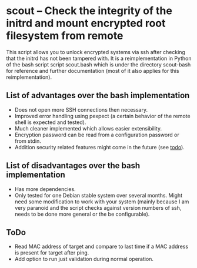 # scout – Check the integrity of the initrd and mount encrypted root filesystem from remote

This script allows you to unlock encrypted systems via ssh after checking that the initrd has not been tampered with.
It is a reimplementation in Python of the bash script script scout.bash which is under the directory scout-bash for reference and further documentation (most of it also applies for this reimplementation).

## List of advantages over the bash implementation

* Does not open more SSH connections then necessary.
* Improved error handling using pexpect (a certain behavior of the remote shell is expected and tested).
* Much cleaner implemented which allows easier extensibility.
* Encryption password can be read from a configuration password or from stdin.
* Addition security related features might come in the future (see [todo](#todo)).

## List of disadvantages over the bash implementation

* Has more dependencies.
* Only tested for one Debian stable system over several months. Might need some
  modification to work with your system (mainly because I am very paranoid and
  the script checks against version numbers of ssh, needs to be done more
  general or the be configurable).

## ToDo
* Read MAC address of target and compare to last time if a MAC address is present for target after ping.
* Add option to run just validation during normal operation.
